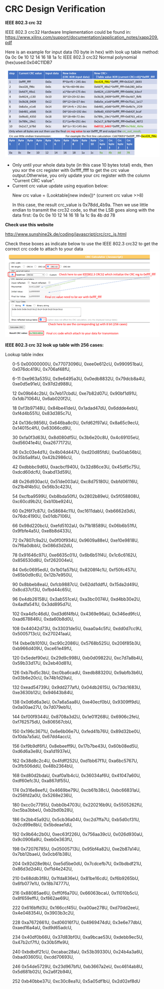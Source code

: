 # CRC Design Verification

**IEEE 802.3 crc 32**


IEEE 802.3 crc32 Hardware Implementation could be found in: https://www.xilinx.com/support/documentation/application_notes/xapp209.pdf

Here is an example for input data (10 byte in hex) with look up table method: 0a 0c 0e 10 12 14 16 18 1a 1c 
IEEE 802.3 crc32 Normal polynomial (hex)used:0x04C11DB7

![alt text](https://github.com/Asfagus/CRC-Design-Verification/blob/main/crc32.png)

<ul>
<li> Only until your whole data byte (in this case 10 bytes total) ends, then you xor the crc register with 0xffff_ffff to get the crc value output.Otherwise, you only update your crc register with the column "Current CRC value".</li>
<li> Current crc value update using equation below:

New crc value = (Looktable[new index])^ (current crc value >>8) </li>

In this case, the result crc_value is 0x78dd_4b9a. Then we use little endian to transmit the crc32 code, so that the LSB goes along with the data first: 0a 0c 0e 10 12 14 16 18 1a 1c 9a 4b dd 78
</ul>

**Check use this website**


http://www.sunshine2k.de/coding/javascript/crc/crc_js.html

Check these boxes as indicate below to use the IEEE 802.3 crc32 to get the correct crc code to attach to your data
![alt text](https://github.com/Asfagus/CRC-Design-Verification/blob/main/crc32_websitechecker_example.png)

**IEEE 802.3 crc 32 look up table with 256 cases:**

Lookup table
    index
<ul>  0-5		  0x00000000U, 0x77073096U, 0xee0e612cU, 0x990951baU, 0x076dc419U, 0x706af48fU,</ul>
<ul>  6-11    0xe963a535U, 0x9e6495a3U, 0x0edb8832U, 0x79dcb8a4U, 0xe0d5e91eU, 0x97d2d988U,</ul>
<ul>  12      0x09b64c2bU, 0x7eb17cbdU, 0xe7b82d07U, 0x90bf1d91U, 0x1db71064U, 0x6ab020f2U,</ul>
<ul>  18      0xf3b97148U, 0x84be41deU, 0x1adad47dU, 0x6ddde4ebU, 0xf4d4b551U, 0x83d385c7U,</ul>
<ul>  24      0x136c9856U, 0x646ba8c0U, 0xfd62f97aU, 0x8a65c9ecU, 0x14015c4fU, 0x63066cd9U,</ul>
<ul>  30      0xfa0f3d63U, 0x8d080df5U, 0x3b6e20c8U, 0x4c69105eU, 0xd56041e4U, 0xa2677172U,</ul>
<ul>  36      0x3c03e4d1U, 0x4b04d447U, 0xd20d85fdU, 0xa50ab56bU, 0x35b5a8faU, 0x42b2986cU,</ul>
<ul>  42      0xdbbbc9d6U, 0xacbcf940U, 0x32d86ce3U, 0x45df5c75U, 0xdcd60dcfU, 0xabd13d59U,</ul>
<ul>  48      0x26d930acU, 0x51de003aU, 0xc8d75180U, 0xbfd06116U, 0x21b4f4b5U, 0x56b3c423U,</ul>
<ul>  54      0xcfba9599U, 0xb8bda50fU, 0x2802b89eU, 0x5f058808U, 0xc60cd9b2U, 0xb10be924U,</ul>
<ul>  60      0x2f6f7c87U, 0x58684c11U, 0xc1611dabU, 0xb6662d3dU, 0x76dc4190U, 0x01db7106U,</ul>
<ul>  66      0x98d220bcU, 0xefd5102aU, 0x71b18589U, 0x06b6b51fU, 0x9fbfe4a5U, 0xe8b8d433U,</ul>
<ul>  72      0x7807c9a2U, 0x0f00f934U, 0x9609a88eU, 0xe10e9818U, 0x7f6a0dbbU, 0x086d3d2dU,</ul>
<ul>  78      0x91646c97U, 0xe6635c01U, 0x6b6b51f4U, 0x1c6c6162U, 0x856530d8U, 0xf262004eU,</ul>
<ul>  84      0x6c0695edU, 0x1b01a57bU, 0x8208f4c1U, 0xf50fc457U, 0x65b0d9c6U, 0x12b7e950U,</ul>
<ul>  90      0x8bbeb8eaU, 0xfcb9887cU, 0x62dd1ddfU, 0x15da2d49U, 0x8cd37cf3U, 0xfbd44c65U,</ul>
<ul>  96      0x4db26158U, 0x3ab551ceU, 0xa3bc0074U, 0xd4bb30e2U, 0x4adfa541U, 0x3dd895d7U,</ul>
<ul>  102     0xa4d1c46dU, 0xd3d6f4fbU, 0x4369e96aU, 0x346ed9fcU, 0xad678846U, 0xda60b8d0U,</ul>
<ul>  108     0x44042d73U, 0x33031de5U, 0xaa0a4c5fU, 0xdd0d7cc9U, 0x5005713cU, 0x270241aaU,</ul>
<ul>  114     0xbe0b1010U, 0xc90c2086U, 0x5768b525U, 0x206f85b3U, 0xb966d409U, 0xce61e49fU,</ul>
<ul>  120     0x5edef90eU, 0x29d9c998U, 0xb0d09822U, 0xc7d7a8b4U, 0x59b33d17U, 0x2eb40d81U,</ul>
<ul>  126     0xb7bd5c3bU, 0xc0ba6cadU, 0xedb88320U, 0x9abfb3b6U, 0x03b6e20cU, 0x74b1d29aU,</ul>
<ul>  132     0xead54739U, 0x9dd277afU, 0x04db2615U, 0x73dc1683U, 0xe3630b12U, 0x94643b84U,</ul>
<ul>  138     0x0d6d6a3eU, 0x7a6a5aa8U, 0xe40ecf0bU, 0x9309ff9dU, 0x0a00ae27U, 0x7d079eb1U,</ul>
<ul>  144     0xf00f9344U, 0x8708a3d2U, 0x1e01f268U, 0x6906c2feU, 0xf762575dU, 0x806567cbU,</ul>
<ul>  150     0x196c3671U, 0x6e6b06e7U, 0xfed41b76U, 0x89d32be0U, 0x10da7a5aU, 0x67dd4accU,</ul>
<ul>  156     0xf9b9df6fU, 0x8ebeeff9U, 0x17b7be43U, 0x60b08ed5U, 0xd6d6a3e8U, 0xa1d1937eU,</ul>
<ul>  162     0x38d8c2c4U, 0x4fdff252U, 0xd1bb67f1U, 0xa6bc5767U, 0x3fb506ddU, 0x48b2364bU,</ul>
<ul>  168     0xd80d2bdaU, 0xaf0a1b4cU, 0x36034af6U, 0x41047a60U, 0xdf60efc3U, 0xa867df55U,</ul>
<ul>  174     0x316e8eefU, 0x4669be79U, 0xcb61b38cU, 0xbc66831aU, 0x256fd2a0U, 0x5268e236U,</ul>
<ul>  180     0xcc0c7795U, 0xbb0b4703U, 0x220216b9U, 0x5505262fU, 0xc5ba3bbeU, 0xb2bd0b28U,</ul>
<ul>  186     0x2bb45a92U, 0x5cb36a04U, 0xc2d7ffa7U, 0xb5d0cf31U, 0x2cd99e8bU, 0x5bdeae1dU,</ul>
<ul>  192     0x9b64c2b0U, 0xec63f226U, 0x756aa39cU, 0x026d930aU, 0x9c0906a9U, 0xeb0e363fU,</ul>
<ul>  198     0x72076785U, 0x05005713U, 0x95bf4a82U, 0xe2b87a14U, 0x7bb12baeU, 0x0cb61b38U,</ul>
<ul>  204     0x92d28e9bU, 0xe5d5be0dU, 0x7cdcefb7U, 0x0bdbdf21U, 0x86d3d2d4U, 0xf1d4e242U,</ul>
<ul>  210     0x68ddb3f8U, 0x1fda836eU, 0x81be16cdU, 0xf6b9265bU, 0x6fb077e1U, 0x18b74777U,</ul>
<ul>  216     0x88085ae6U, 0xff0f6a70U, 0x66063bcaU, 0x11010b5cU, 0x8f659effU, 0xf862ae69U,</ul>
<ul>  222     0x616bffd3U, 0x166ccf45U, 0xa00ae278U, 0xd70dd2eeU, 0x4e048354U, 0x3903b3c2U,</ul>
<ul>  228     0xa7672661U, 0xd06016f7U, 0x4969474dU, 0x3e6e77dbU, 0xaed16a4aU, 0xd9d65adcU,</ul>
<ul>  234     0x40df0b66U, 0x37d83bf0U, 0xa9bcae53U, 0xdebb9ec5U, 0x47b2cf7fU, 0x30b5ffe9U,</ul>
<ul>  240     0xbdbdf21cU, 0xcabac28aU, 0x53b39330U, 0x24b4a3a6U, 0xbad03605U, 0xcdd70693U,</ul>
<ul>  246     0x54de5729U, 0x23d967bfU, 0xb3667a2eU, 0xc4614ab8U, 0x5d681b02U, 0x2a6f2b94U,</ul>
<ul>  252     0xb40bbe37U, 0xc30c8ea1U, 0x5a05df1bU, 0x2d02ef8dU</ul>

